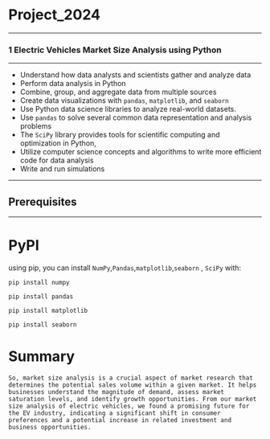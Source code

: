 # Project_2024
---
### 1 Electric Vehicles Market Size Analysis using Python
---
+ Understand how data analysts and scientists gather and analyze data
+ Perform data analysis in Python
+ Combine, group, and aggregate data from multiple sources
+ Create data visualizations with `pandas`, `matplotlib`, and `seaborn`
+ Use Python data science libraries to analyze real-world datasets.
+ Use `pandas` to solve several common data representation and analysis problems
+ The `SciPy` library provides tools for scientific computing and optimization in Python, 
+ Utilize computer science concepts and algorithms to write more efficient code for data analysis
+ Write and run simulations
---
## Prerequisites
---
# PyPI
using pip, you can install `NumPy`,`Pandas`,`matplotlib`,`seaborn` , `SciPy` with:
```
pip install numpy
```
```
pip install pandas
```
```
pip install matplotlib
```
```
pip install seaborn
```
# Summary
```
So, market size analysis is a crucial aspect of market research that determines the potential sales volume within a given market. It helps businesses understand the magnitude of demand, assess market saturation levels, and identify growth opportunities. From our market size analysis of electric vehicles, we found a promising future for the EV industry, indicating a significant shift in consumer preferences and a potential increase in related investment and business opportunities.
```
